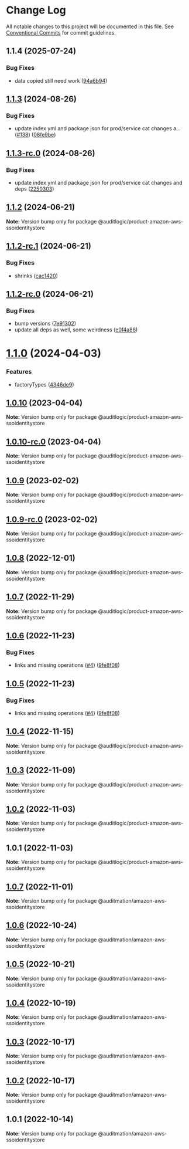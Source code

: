 # Change Log

All notable changes to this project will be documented in this file.
See [Conventional Commits](https://conventionalcommits.org) for commit guidelines.

## 1.1.4 (2025-07-24)


### Bug Fixes

* data copied still need work ([94a6b94](https://github.com/zerobias-org/product/commit/94a6b942fb0516367548599d739529536132755a))





## [1.1.3](https://github.com/auditlogic/product/compare/@auditlogic/product-amazon-aws-ssoidentitystore@1.1.2...@auditlogic/product-amazon-aws-ssoidentitystore@1.1.3) (2024-08-26)


### Bug Fixes

* update index yml and package json for prod/service cat changes a… ([#138](https://github.com/auditlogic/product/issues/138)) ([08fe9be](https://github.com/auditlogic/product/commit/08fe9beb1c8457462a19bc69caa02e6212d97e1a))





## [1.1.3-rc.0](https://github.com/auditlogic/product/compare/@auditlogic/product-amazon-aws-ssoidentitystore@1.1.2...@auditlogic/product-amazon-aws-ssoidentitystore@1.1.3-rc.0) (2024-08-26)


### Bug Fixes

* update index yml and package json for prod/service cat changes and deps ([2250303](https://github.com/auditlogic/product/commit/225030363a363608240135b7ebed386b28f01e4b))





## [1.1.2](https://github.com/auditlogic/product/compare/@auditlogic/product-amazon-aws-ssoidentitystore@1.1.2-rc.1...@auditlogic/product-amazon-aws-ssoidentitystore@1.1.2) (2024-06-21)

**Note:** Version bump only for package @auditlogic/product-amazon-aws-ssoidentitystore





## [1.1.2-rc.1](https://github.com/auditlogic/product/compare/@auditlogic/product-amazon-aws-ssoidentitystore@1.1.2-rc.0...@auditlogic/product-amazon-aws-ssoidentitystore@1.1.2-rc.1) (2024-06-21)


### Bug Fixes

* shrinks ([cac1420](https://github.com/auditlogic/product/commit/cac14200fefcd8183ab69fe89a47bd3f70f563e9))





## [1.1.2-rc.0](https://github.com/auditlogic/product/compare/@auditlogic/product-amazon-aws-ssoidentitystore@1.1.0...@auditlogic/product-amazon-aws-ssoidentitystore@1.1.2-rc.0) (2024-06-21)


### Bug Fixes

* bump versions ([7e91302](https://github.com/auditlogic/product/commit/7e913023b8b312150ed7762c32fbbe616be71de5))
* update all deps as well, some weirdness ([e0f4a86](https://github.com/auditlogic/product/commit/e0f4a864714e2d3de6bbf3da014d5312fe53be2f))





# [1.1.0](https://github.com/auditlogic/product/compare/@auditlogic/product-amazon-aws-ssoidentitystore@1.0.10...@auditlogic/product-amazon-aws-ssoidentitystore@1.1.0) (2024-04-03)


### Features

* factoryTypes ([4346de9](https://github.com/auditlogic/product/commit/4346de92693aee892fccf725338ffc7b80ab182b))





## [1.0.10](https://github.com/auditlogic/product/compare/@auditlogic/product-amazon-aws-ssoidentitystore@1.0.9...@auditlogic/product-amazon-aws-ssoidentitystore@1.0.10) (2023-04-04)

**Note:** Version bump only for package @auditlogic/product-amazon-aws-ssoidentitystore





## [1.0.10-rc.0](https://github.com/auditlogic/product/compare/@auditlogic/product-amazon-aws-ssoidentitystore@1.0.9...@auditlogic/product-amazon-aws-ssoidentitystore@1.0.10-rc.0) (2023-04-04)

**Note:** Version bump only for package @auditlogic/product-amazon-aws-ssoidentitystore





## [1.0.9](https://github.com/auditlogic/product/compare/@auditlogic/product-amazon-aws-ssoidentitystore@1.0.8...@auditlogic/product-amazon-aws-ssoidentitystore@1.0.9) (2023-02-02)

**Note:** Version bump only for package @auditlogic/product-amazon-aws-ssoidentitystore





## [1.0.9-rc.0](https://github.com/auditlogic/product/compare/@auditlogic/product-amazon-aws-ssoidentitystore@1.0.8...@auditlogic/product-amazon-aws-ssoidentitystore@1.0.9-rc.0) (2023-02-02)

**Note:** Version bump only for package @auditlogic/product-amazon-aws-ssoidentitystore





## [1.0.8](https://github.com/auditlogic/product/compare/@auditlogic/product-amazon-aws-ssoidentitystore@1.0.7...@auditlogic/product-amazon-aws-ssoidentitystore@1.0.8) (2022-12-01)

**Note:** Version bump only for package @auditlogic/product-amazon-aws-ssoidentitystore





## [1.0.7](https://github.com/auditlogic/product/compare/@auditlogic/product-amazon-aws-ssoidentitystore@1.0.6...@auditlogic/product-amazon-aws-ssoidentitystore@1.0.7) (2022-11-29)

**Note:** Version bump only for package @auditlogic/product-amazon-aws-ssoidentitystore





## [1.0.6](https://github.com/auditlogic/product/compare/@auditlogic/product-amazon-aws-ssoidentitystore@1.0.4...@auditlogic/product-amazon-aws-ssoidentitystore@1.0.6) (2022-11-23)


### Bug Fixes

* links and missing operations ([#4](https://github.com/auditlogic/product/issues/4)) ([9fe8f08](https://github.com/auditlogic/product/commit/9fe8f08fe7c57fdb79f991ac35bd6ac2e7dcad38))





## [1.0.5](https://github.com/auditlogic/product/compare/@auditlogic/product-amazon-aws-ssoidentitystore@1.0.4...@auditlogic/product-amazon-aws-ssoidentitystore@1.0.5) (2022-11-23)


### Bug Fixes

* links and missing operations ([#4](https://github.com/auditlogic/product/issues/4)) ([9fe8f08](https://github.com/auditlogic/product/commit/9fe8f08fe7c57fdb79f991ac35bd6ac2e7dcad38))





## [1.0.4](https://github.com/auditlogic/product/compare/@auditlogic/product-amazon-aws-ssoidentitystore@1.0.3...@auditlogic/product-amazon-aws-ssoidentitystore@1.0.4) (2022-11-15)

**Note:** Version bump only for package @auditlogic/product-amazon-aws-ssoidentitystore





## [1.0.3](https://github.com/auditlogic/product/compare/@auditlogic/product-amazon-aws-ssoidentitystore@1.0.2...@auditlogic/product-amazon-aws-ssoidentitystore@1.0.3) (2022-11-09)

**Note:** Version bump only for package @auditlogic/product-amazon-aws-ssoidentitystore





## [1.0.2](https://github.com/auditlogic/product/compare/@auditlogic/product-amazon-aws-ssoidentitystore@1.0.1...@auditlogic/product-amazon-aws-ssoidentitystore@1.0.2) (2022-11-03)

**Note:** Version bump only for package @auditlogic/product-amazon-aws-ssoidentitystore





## 1.0.1 (2022-11-03)

**Note:** Version bump only for package @auditlogic/product-amazon-aws-ssoidentitystore





## [1.0.7](https://github.com/auditmation/store-content/compare/@auditmation/amazon-aws-ssoidentitystore@1.0.6...@auditmation/amazon-aws-ssoidentitystore@1.0.7) (2022-11-01)

**Note:** Version bump only for package @auditmation/amazon-aws-ssoidentitystore





## [1.0.6](https://github.com/auditmation/store-content/compare/@auditmation/amazon-aws-ssoidentitystore@1.0.5...@auditmation/amazon-aws-ssoidentitystore@1.0.6) (2022-10-24)

**Note:** Version bump only for package @auditmation/amazon-aws-ssoidentitystore





## [1.0.5](https://github.com/auditmation/store-content/compare/@auditmation/amazon-aws-ssoidentitystore@1.0.4...@auditmation/amazon-aws-ssoidentitystore@1.0.5) (2022-10-21)

**Note:** Version bump only for package @auditmation/amazon-aws-ssoidentitystore





## [1.0.4](https://github.com/auditmation/store-content/compare/@auditmation/amazon-aws-ssoidentitystore@1.0.3...@auditmation/amazon-aws-ssoidentitystore@1.0.4) (2022-10-19)

**Note:** Version bump only for package @auditmation/amazon-aws-ssoidentitystore





## [1.0.3](https://github.com/auditmation/store-content/compare/@auditmation/amazon-aws-ssoidentitystore@1.0.2...@auditmation/amazon-aws-ssoidentitystore@1.0.3) (2022-10-17)

**Note:** Version bump only for package @auditmation/amazon-aws-ssoidentitystore





## [1.0.2](https://github.com/auditmation/store-content/compare/@auditmation/amazon-aws-ssoidentitystore@1.0.1...@auditmation/amazon-aws-ssoidentitystore@1.0.2) (2022-10-17)

**Note:** Version bump only for package @auditmation/amazon-aws-ssoidentitystore





## 1.0.1 (2022-10-14)

**Note:** Version bump only for package @auditmation/amazon-aws-ssoidentitystore
